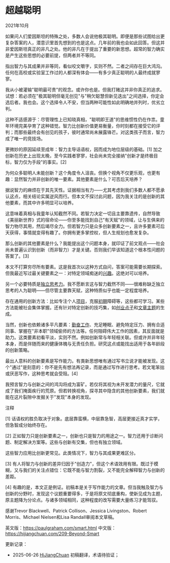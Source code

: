 


# 超越聪明

2021年10月

如果问人们爱因斯坦的特殊之处，多数人会说他极其聪明。即便是那些试图给出更复杂答案的人，潜意识里首先想到的也是这点。几年前的我也会如此回答。但这并非爱因斯坦真正的非凡之处。他的非凡在于提出了重要的新思想。超常的智力确实是产生这些思想的必要前提，但两者并不等同。

指出智力与其成果并非等同，看似咬文嚼字，实则不然。二者之间存在巨大鸿沟。任何在高校或实验室工作过的人都深有体会——有多少真正聪明的人最终成就寥寥。

我从小被灌输"聪明最可贵"的观念。或许你也是。但我打赌这并非你真正的追求。试想：若必须在"极其聪明但毫无创见"与"稍欠聪慧但新见迭出"之间选择，你定会选后者。我也会。这个选择令人不安，但当两种可能性如此明确地并列时，优劣立判。

这种不适感源于：尽管理性上已知晓真相，"聪明即王道"的思维惯性仍在作祟。童年环境完美孕育了这种错觉。智力比创新价值更易衡量，你时刻都在接受它的评判；而那些最终会有创见的孩子，彼时通常尚未展露锋芒。对这类孩子而言，智力成了唯一的竞技场。

更微妙的原因延续至成年：智力主导话语权，因而成为地位层级的基础。[1] 加之创新在历史上出现太晚，至今实践者寥寥，社会尚未完全接纳"创新才是终极目标，智力仅为手段"的事实。[2]

为何众多聪明人未能创新？这个角度令人沮丧。但换个视角不仅更乐观，也更有趣：显然智力并非创新的唯一要素。其他要素是什么？可否后天培养？

据说智力的麻烦在于其先天性。证据相当有力——尤其考虑到我们多数人都不愿承认这点，相关结论实属逆风而行。但本文不探讨此问题，因为我关注的是创新的其他要素，而其中许多明显可以培养。

这意味着真相与我童年认知截然不同。若智力决定一切且主要靠遗传，自然导致《美丽新世界》式的宿命论——你至多能找到自己"有天赋"的领域，让与生俱来的智力物尽其用，然后竭尽全力。但若智力只是众多创新要素之一，且许多要素可后天获得，事情就变得有趣了。你拥有更多掌控权，但人生规划也愈发复杂。

那么创新的其他要素是什么？我能提出这个问题本身，就印证了前文观点——社会尚未普遍认识到创新（而非智力）才是关键。否则我们早该知道这个根本性问题的答案了。[3]

本文不打算穷尽所有要素。这是我首次以这种方式自问，答案可能需要长期探索。但我最近写过最关键要素之一：对特定领域痴迷的[兴趣](https://hijiangchuan.com/paulgraham/180-The-Bus-Ticket-Theory-of-Genius)。这绝对可以培养。

另一个必要特质是[独立思考力](https://hijiangchuan.com/paulgraham/194-How-to-Think-for-Yourself)。我不愿断言这与智力截然不同——很难称缺乏独立思考的人为聪明——但尽管主要靠天赋，这种特质似乎也能一定程度培养。

存在通用的创新方法：比如专注个人[项目](https://hijiangchuan.com/paulgraham/206-A-Project-of-Ones-Own)，克服[初期](https://hijiangchuan.com/paulgraham/193-Early-Work)障碍等，这些都可学习。某些方法能被社会集体掌握。还有针对特定创新的技巧集，如[创业点子](https://hijiangchuan.com/paulgraham/151-How-to-Get-Startup-Ideas)和[文章主题](https://hijiangchuan.com/paulgraham/032-The-Age-of-the-Essay)的生成。

当然，创新也依赖诸多平凡要素：[勤奋工作](https://hijiangchuan.com/paulgraham/207-How-to-Work-Hard)、充足睡眠、避免特定压力、拥有合适同事、掌握在"非本职"领域偷师的方法等。任何阻碍伟大工作的因素，其反面就是助力。这类要素初看平淡，实则不然。例如创新常与年轻相关联。但或许并非年轻本身，而是伴随而来的健康体魄与无责任负担。研究这点或能找出适用于各年龄段的创新策略。

最出人意料的创新要素是写作能力。有类新思想唯有通过写书立说才能被发现。这个"通过"是刻意的：你不是先有想法再记录，而是通过写作进行思考。若文笔笨拙或厌恶写作，这种思考就会受阻。[4]

我预言智力与创新之间的鸿沟将成为富矿。若仅将其视为未开发潜力的量尺，它就成了我们掩面疾行的荒原。但若转换视角，探寻其中隐含的其他创新要素，我们就能在这片裂隙中发掘关于"发现"本身的发现。

注释

[1] 话语权的胜负取决于对象。底层靠蛮横，中层靠急智，高层更接近真才实学，但急智成分始终存在。

[2] 正如智力只是创新要素之一，创新也只是智力的用途之一。智力还用于诊断问题、制定解决方案等。这些与创新有交集，但也有独立领域。

这些智力应用比创新更常见。此类情况下，智力与其成果更难区分。

[3] 有人将智力与创新的差异归因于"创造力"，但这个术语效用有限。既过于模糊，又与我们的关注点错位：它既不能与智力割裂，又不能完全解释智力与创新的差距。

[4] 有趣的是，本文正是例证。初稿本是关于写作能力的文章。但当我触及智力与创新的分野时，发现这个议题重要得多，于是将原文彻底重构，使新见成为主题，原主题降为分论点。与诸多领域相同，这种程度的改写需要大量练习才能驾驭。

感谢Trevor Blackwell、Patrick Collison、Jessica Livingston、Robert Morris、Michael Nielsen和Lisa Randall审阅本文草稿。

英文版：https://paulgraham.com/smart.html
中文版：https://hijiangchuan.com/209-Beyond-Smart



更新记录：
- 2025-06-26 [HiJiangChuan](https://hijiangchuan.com) 初稿翻译，术语待验证；
